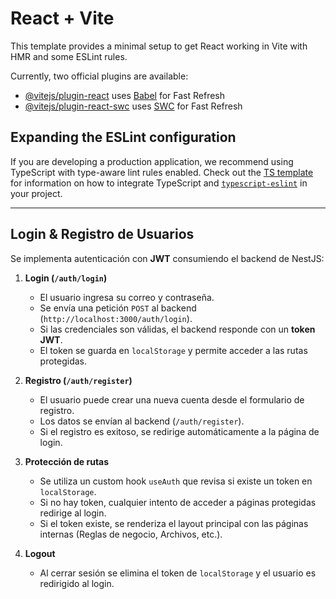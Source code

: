# React + Vite

This template provides a minimal setup to get React working in Vite with HMR and some ESLint rules.

Currently, two official plugins are available:

- [@vitejs/plugin-react](https://github.com/vitejs/vite-plugin-react/blob/main/packages/plugin-react) uses [Babel](https://babeljs.io/) for Fast Refresh
- [@vitejs/plugin-react-swc](https://github.com/vitejs/vite-plugin-react/blob/main/packages/plugin-react-swc) uses [SWC](https://swc.rs/) for Fast Refresh

## Expanding the ESLint configuration

If you are developing a production application, we recommend using TypeScript with type-aware lint rules enabled. Check out the [TS template](https://github.com/vitejs/vite/tree/main/packages/create-vite/template-react-ts) for information on how to integrate TypeScript and [`typescript-eslint`](https://typescript-eslint.io) in your project.

---

## Login & Registro de Usuarios

Se implementa autenticación con **JWT** consumiendo el backend de NestJS:

1. **Login (`/auth/login`)**  
   - El usuario ingresa su correo y contraseña.  
   - Se envía una petición `POST` al backend (`http://localhost:3000/auth/login`).  
   - Si las credenciales son válidas, el backend responde con un **token JWT**.  
   - El token se guarda en `localStorage` y permite acceder a las rutas protegidas.  

2. **Registro (`/auth/register`)**  
   - El usuario puede crear una nueva cuenta desde el formulario de registro.  
   - Los datos se envían al backend (`/auth/register`).  
   - Si el registro es exitoso, se redirige automáticamente a la página de login.  

3. **Protección de rutas**  
   - Se utiliza un custom hook `useAuth` que revisa si existe un token en `localStorage`.  
   - Si no hay token, cualquier intento de acceder a páginas protegidas redirige al login.  
   - Si el token existe, se renderiza el layout principal con las páginas internas (Reglas de negocio, Archivos, etc.).  

4. **Logout**  
   - Al cerrar sesión se elimina el token de `localStorage` y el usuario es redirigido al login.  
